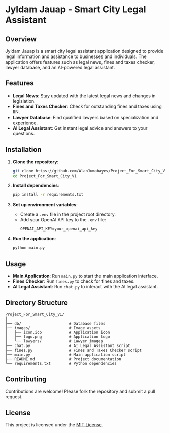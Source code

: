 
# Jyldam Jauap - Smart City Legal Assistant

## Overview
Jyldam Jauap is a smart city legal assistant application designed to provide legal information and assistance to businesses and individuals. The application offers features such as legal news, fines and taxes checker, lawyer database, and an AI-powered legal assistant.

## Features
- **Legal News**: Stay updated with the latest legal news and changes in legislation.
- **Fines and Taxes Checker**: Check for outstanding fines and taxes using IIN.
- **Lawyer Database**: Find qualified lawyers based on specialization and experience.
- **AI Legal Assistant**: Get instant legal advice and answers to your questions.

## Installation
1. **Clone the repository**:
    ```sh
    git clone https://github.com/AlanJumabayev/Project_For_Smart_City_V1
    cd Project_For_Smart_City_V1
    ```

2. **Install dependencies**:
    ```sh
    pip install -r requirements.txt
    ```

3. **Set up environment variables**:
    - Create a `.env` file in the project root directory.
    - Add your OpenAI API key to the `.env` file:
      ```
      OPENAI_API_KEY=your_openai_api_key
      ```

4. **Run the application**:
    ```sh
    python main.py
    ```

## Usage
- **Main Application**: Run `main.py` to start the main application interface.
- **Fines Checker**: Run `fines.py` to check for fines and taxes.
- **AI Legal Assistant**: Run `chat.py` to interact with the AI legal assistant.

## Directory Structure
```
Project_For_Smart_City_V1/
│
├── db/                     # Database files
├── images/                 # Image assets
│   ├── icon.ico            # Application icon
│   ├── logo.png            # Application logo
│   └── lawyers/            # Lawyer images
├── chat.py                 # AI Legal Assistant script
├── fines.py                # Fines and Taxes Checker script
├── main.py                 # Main application script
├── README.md               # Project documentation
└── requirements.txt        # Python dependencies
```

## Contributing
Contributions are welcome! Please fork the repository and submit a pull request.

## License
This project is licensed under the [MIT License](LICENSE).
